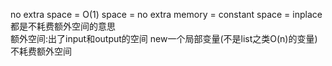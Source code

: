 no extra space = O(1) space = no extra memory = constant space = inplace 都是不耗费额外空间的意思  
额外空间:出了input和output的空间
new一个局部变量(不是list之类O(n)的变量)不耗费额外空间
